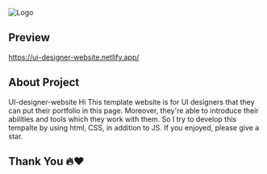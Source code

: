 



![Logo](https://i.ibb.co/DYM4GNp/Screenshot-2023-10-18-141044.png)
## Preview

https://ui-designer-website.netlify.app/


## About Project

 UI-designer-website
Hi This template website is for UI designers that they can put their portfolio in this page. Moreover, they're able to introduce their abilities and tools which they work with them. So I try to develop this tempalte by using html, CSS, in addition to JS. If you enjoyed, please give a star.

## Thank You 🔥❤
    
